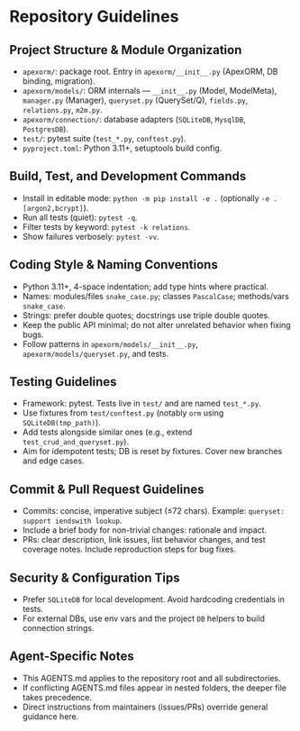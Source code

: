 # Repository Guidelines

## Project Structure & Module Organization
- `apexorm/`: package root. Entry in `apexorm/__init__.py` (ApexORM, DB binding, migration).
- `apexorm/models/`: ORM internals — `__init__.py` (Model, ModelMeta), `manager.py` (Manager), `queryset.py` (QuerySet/Q), `fields.py`, `relations.py`, `m2m.py`.
- `apexorm/connection/`: database adapters (`SQLiteDB`, `MysqlDB`, `PostgresDB`).
- `test/`: pytest suite (`test_*.py`, `conftest.py`).
- `pyproject.toml`: Python 3.11+, setuptools build config.

## Build, Test, and Development Commands
- Install in editable mode: `python -m pip install -e .` (optionally `-e .[argon2,bcrypt]`).
- Run all tests (quiet): `pytest -q`.
- Filter tests by keyword: `pytest -k relations`.
- Show failures verbosely: `pytest -vv`.

## Coding Style & Naming Conventions
- Python 3.11+, 4-space indentation; add type hints where practical.
- Names: modules/files `snake_case.py`; classes `PascalCase`; methods/vars `snake_case`.
- Strings: prefer double quotes; docstrings use triple double quotes.
- Keep the public API minimal; do not alter unrelated behavior when fixing bugs.
- Follow patterns in `apexorm/models/__init__.py`, `apexorm/models/queryset.py`, and tests.

## Testing Guidelines
- Framework: pytest. Tests live in `test/` and are named `test_*.py`.
- Use fixtures from `test/conftest.py` (notably `orm` using `SQLiteDB(tmp_path)`).
- Add tests alongside similar ones (e.g., extend `test_crud_and_queryset.py`).
- Aim for idempotent tests; DB is reset by fixtures. Cover new branches and edge cases.

## Commit & Pull Request Guidelines
- Commits: concise, imperative subject (≤72 chars). Example: `queryset: support iendswith lookup`.
- Include a brief body for non-trivial changes: rationale and impact.
- PRs: clear description, link issues, list behavior changes, and test coverage notes. Include reproduction steps for bug fixes.

## Security & Configuration Tips
- Prefer `SQLiteDB` for local development. Avoid hardcoding credentials in tests.
- For external DBs, use env vars and the project `DB` helpers to build connection strings.

## Agent-Specific Notes
- This AGENTS.md applies to the repository root and all subdirectories.
- If conflicting AGENTS.md files appear in nested folders, the deeper file takes precedence.
- Direct instructions from maintainers (issues/PRs) override general guidance here.
